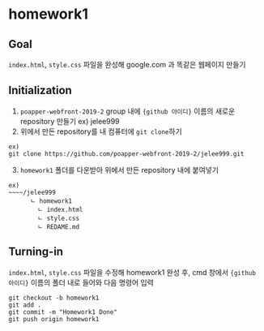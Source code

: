 # homework1
## Goal
 `index.html`, `style.css` 파일을 완성해 google.com 과 똑같은 웹페이지 만들기

## Initialization
1. `poapper-webfront-2019-2` group 내에 `{github 아이디}` 이름의 새로운 repository 만들기 ex) jelee999
2. 위에서 만든 repository를 내 컴퓨터에 `git clone`하기
```
ex)
git clone https://github.com/poapper-webfront-2019-2/jelee999.git
```
3. `homework1` 폴더를 다운받아 위에서 만든 repository 내에 붙여넣기
```
ex)
~~~~/jelee999
      ㄴ homework1
        ㄴ index.html
        ㄴ style.css
        ㄴ REDAME.md
```

## Turning-in
`index.html`, `style.css` 파일을 수정해 homework1 완성 후, cmd 창에서 `{github 아이디}` 이름의 폴더 내로 들어와 다음 명령어 입력
```
git checkout -b homework1
git add .
git commit -m "Homework1 Done"
git push origin homework1
```
